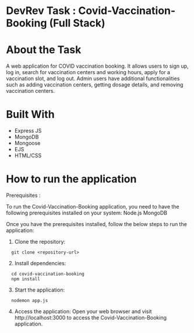 # DevRev Task : Covid-Vaccination-Booking (Full Stack)

# About the Task 
A web application for COVID vaccination booking. It allows users to sign up, log in, search for vaccination centers and working hours, apply for a vaccination slot, and log out. 
Admin users have additional functionalities such as adding vaccination centers, getting dosage details, and removing vaccination centers.

# Built With
* Express JS
* MongoDB
* Mongoose
* EJS 
* HTML/CSS

# How to run the application

Prerequisites : 

To run the Covid-Vaccination-Booking application, you need to have the following prerequisites installed on your system:
Node.js
MongoDB

Once you have the prerequisites installed, follow the below steps to run the application:

1. Clone the repository:
```shell
  git clone <repository-url>
```
  
2. Install dependencies:
```shell
  cd covid-vaccination-booking
  npm install
  ```
3. Start the application:
```shell
  nodemon app.js
  ```
4. Access the application:
  Open your web browser and visit http://localhost:3000 to access the Covid-Vaccination-Booking application.

  



